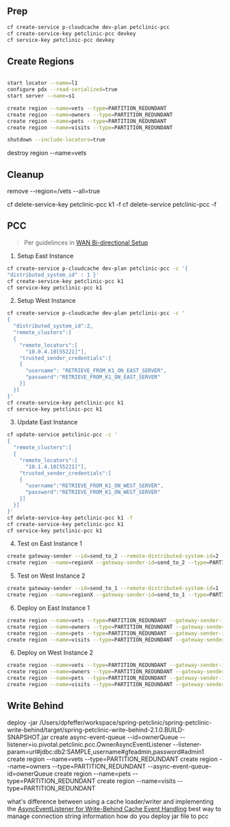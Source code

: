## Prep

```bash
cf create-service p-cloudcache dev-plan petclinic-pcc
cf create-service-key petclinic-pcc devkey
cf service-key petclinic-pcc devkey
```

## Create Regions

```bash

start locator --name=l1
configure pdx --read-serialized=true
start server --name=s1

create region --name=vets --type=PARTITION_REDUNDANT
create region --name=owners --type=PARTITION_REDUNDANT
create region --name=pets --type=PARTITION_REDUNDANT
create region --name=visits --type=PARTITION_REDUNDANT

shutdown --include-locators=true
```
destroy region --name=vets


## Cleanup
remove --region=/vets --all=true

cf delete-service-key petclinic-pcc k1 -f
cf delete-service petclinic-pcc -f

## PCC
> Per guidelinces in [WAN Bi-directional Setup](https://docs.pivotal.io/p-cloud-cache/1-8/WAN-bi-setup.html)

1. Setup East Instance

```bash
cf create-service p-cloudcache dev-plan petclinic-pcc -c '{
"distributed_system_id" : 1 }'
cf create-service-key petclinic-pcc k1
cf service-key petclinic-pcc k1

```

2. Setup West Instance

```bash
cf create-service p-cloudcache dev-plan petclinic-pcc -c '
{
  "distributed_system_id":2,
  "remote_clusters":[
  {
    "remote_locators":[
      "10.0.4.10[55221]"],
    "trusted_sender_credentials":[
    {
      "username": "RETRIEVE_FROM_K1_ON_EAST_SERVER",
      "password":"RETRIEVE_FROM_K1_ON_EAST_SERVER"
    }]
  }]
}'
cf create-service-key petclinic-pcc k1
cf service-key petclinic-pcc k1
```

3. Update East Instance

```bash
cf update-service petclinic-pcc -c '
{
  "remote_clusters":[
  {
    "remote_locators":[
      "10.1.4.10[55221]"],
    "trusted_sender_credentials":[
    {
      "username":"RETRIEVE_FROM_K1_ON_WEST_SERVER",
      "password":"RETRIEVE_FROM_K1_ON_WEST_SERVER"
    }]
  }]
}'
cf delete-service-key petclinic-pcc k1 -f
cf create-service-key petclinic-pcc k1
cf service-key petclinic-pcc k1

```

4. Test on East Instance 1
```bash
create gateway-sender --id=send_to_2 --remote-distributed-system-id=2 --enable-persistence=true
create region --name=regionX --gateway-sender-id=send_to_2 --type=PARTITION_REDUNDANT
```

5. Test on West Instance 2
```bash
create gateway-sender --id=send_to_1 --remote-distributed-system-id=1 --enable-persistence=true
create region --name=regionX --gateway-sender-id=send_to_1 --type=PARTITION_REDUNDANT
```

6. Deploy on East Instance 1
```bash
create region --name=vets --type=PARTITION_REDUNDANT --gateway-sender-id=send_to_2
create region --name=owners --type=PARTITION_REDUNDANT --gateway-sender-id=send_to_2
create region --name=pets --type=PARTITION_REDUNDANT --gateway-sender-id=send_to_2
create region --name=visits --type=PARTITION_REDUNDANT --gateway-sender-id=send_to_2
```

6. Deploy on West Instance 2
```bash
create region --name=vets --type=PARTITION_REDUNDANT --gateway-sender-id=send_to_1
create region --name=owners --type=PARTITION_REDUNDANT --gateway-sender-id=send_to_1
create region --name=pets --type=PARTITION_REDUNDANT --gateway-sender-id=send_to_1
create region --name=visits --type=PARTITION_REDUNDANT --gateway-sender-id=send_to_1
```

## Write Behind

deploy -jar /Users/dpfeffer/workspace/spring-petclinic/spring-petclinic-write-behind/target/spring-petclinic-write-behind-2.1.0.BUILD-SNAPSHOT.jar
create async-event-queue --id=ownerQueue --listener=io.pivotal.petclinic.pcc.OwnerAsyncEventListener --listener-param=url#jdbc:db2:SAMPLE,username#gfeadmin,password#admin1
create region --name=vets --type=PARTITION_REDUNDANT
create region --name=owners --type=PARTITION_REDUNDANT --async-event-queue-id=ownerQueue
create region --name=pets --type=PARTITION_REDUNDANT
create region --name=visits --type=PARTITION_REDUNDANT


what's difference between using a cache loader/writer and implementing the [AsyncEventListener for Write-Behind Cache Event Handling](https://gemfire.docs.pivotal.io/98/geode/developing/events/implementing_write_behind_event_handler.html)
best way to manage connection string information
how do you deploy jar file to pcc
